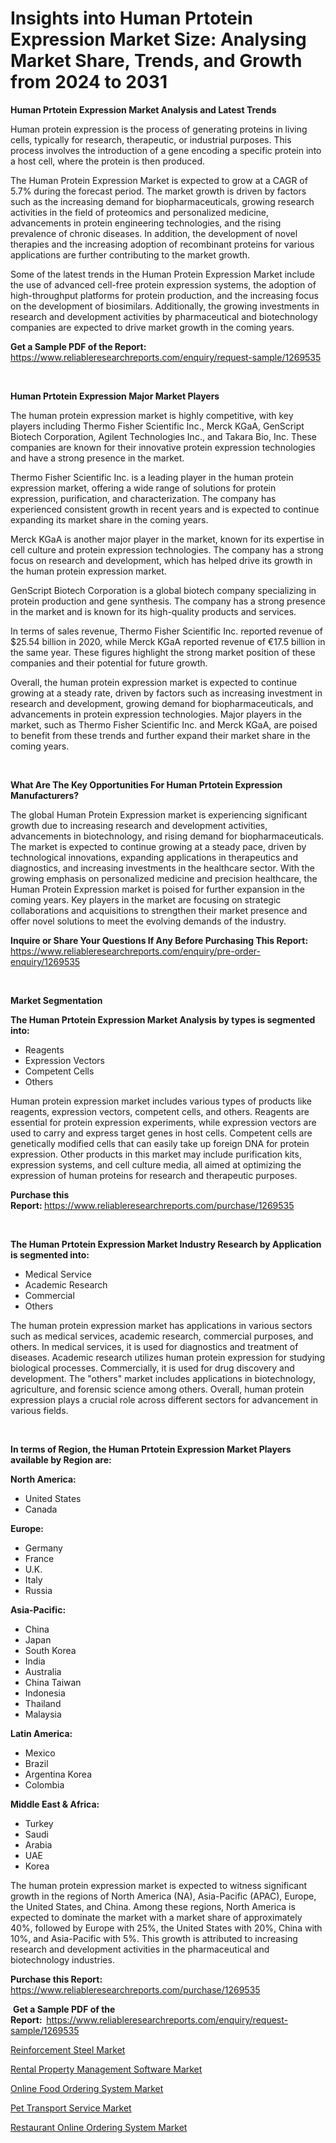 <p><h1>Insights into Human Prtotein Expression Market Size: Analysing Market Share, Trends, and Growth from 2024 to 2031</h1></p><p><strong>Human Prtotein Expression Market Analysis and Latest Trends</strong></p>
<p><p>Human protein expression is the process of generating proteins in living cells, typically for research, therapeutic, or industrial purposes. This process involves the introduction of a gene encoding a specific protein into a host cell, where the protein is then produced.</p><p>The Human Protein Expression Market is expected to grow at a CAGR of 5.7% during the forecast period. The market growth is driven by factors such as the increasing demand for biopharmaceuticals, growing research activities in the field of proteomics and personalized medicine, advancements in protein engineering technologies, and the rising prevalence of chronic diseases. In addition, the development of novel therapies and the increasing adoption of recombinant proteins for various applications are further contributing to the market growth.</p><p>Some of the latest trends in the Human Protein Expression Market include the use of advanced cell-free protein expression systems, the adoption of high-throughput platforms for protein production, and the increasing focus on the development of biosimilars. Additionally, the growing investments in research and development activities by pharmaceutical and biotechnology companies are expected to drive market growth in the coming years.</p></p>
<p><strong>Get a Sample PDF of the Report:&nbsp;</strong> <a href="https://www.reliableresearchreports.com/enquiry/request-sample/1269535">https://www.reliableresearchreports.com/enquiry/request-sample/1269535</a></p>
<p>&nbsp;</p>
<p><strong>Human Prtotein Expression Major Market Players</strong></p>
<p><p>The human protein expression market is highly competitive, with key players including Thermo Fisher Scientific Inc., Merck KGaA, GenScript Biotech Corporation, Agilent Technologies Inc., and Takara Bio, Inc. These companies are known for their innovative protein expression technologies and have a strong presence in the market.</p><p>Thermo Fisher Scientific Inc. is a leading player in the human protein expression market, offering a wide range of solutions for protein expression, purification, and characterization. The company has experienced consistent growth in recent years and is expected to continue expanding its market share in the coming years.</p><p>Merck KGaA is another major player in the market, known for its expertise in cell culture and protein expression technologies. The company has a strong focus on research and development, which has helped drive its growth in the human protein expression market.</p><p>GenScript Biotech Corporation is a global biotech company specializing in protein production and gene synthesis. The company has a strong presence in the market and is known for its high-quality products and services.</p><p>In terms of sales revenue, Thermo Fisher Scientific Inc. reported revenue of $25.54 billion in 2020, while Merck KGaA reported revenue of €17.5 billion in the same year. These figures highlight the strong market position of these companies and their potential for future growth.</p><p>Overall, the human protein expression market is expected to continue growing at a steady rate, driven by factors such as increasing investment in research and development, growing demand for biopharmaceuticals, and advancements in protein expression technologies. Major players in the market, such as Thermo Fisher Scientific Inc. and Merck KGaA, are poised to benefit from these trends and further expand their market share in the coming years.</p></p>
<p>&nbsp;</p>
<p><strong>What Are The Key Opportunities For Human Prtotein Expression Manufacturers?</strong></p>
<p><p>The global Human Protein Expression market is experiencing significant growth due to increasing research and development activities, advancements in biotechnology, and rising demand for biopharmaceuticals. The market is expected to continue growing at a steady pace, driven by technological innovations, expanding applications in therapeutics and diagnostics, and increasing investments in the healthcare sector. With the growing emphasis on personalized medicine and precision healthcare, the Human Protein Expression market is poised for further expansion in the coming years. Key players in the market are focusing on strategic collaborations and acquisitions to strengthen their market presence and offer novel solutions to meet the evolving demands of the industry.</p></p>
<p><strong>Inquire or Share Your Questions If Any Before Purchasing This Report:</strong> <a href="https://www.reliableresearchreports.com/enquiry/pre-order-enquiry/1269535">https://www.reliableresearchreports.com/enquiry/pre-order-enquiry/1269535</a></p>
<p>&nbsp;</p>
<p><strong>Market Segmentation</strong></p>
<p><strong>The Human Prtotein Expression Market Analysis by types is segmented into:</strong></p>
<p><ul><li>Reagents</li><li>Expression Vectors</li><li>Competent Cells</li><li>Others</li></ul></p>
<p><p>Human protein expression market includes various types of products like reagents, expression vectors, competent cells, and others. Reagents are essential for protein expression experiments, while expression vectors are used to carry and express target genes in host cells. Competent cells are genetically modified cells that can easily take up foreign DNA for protein expression. Other products in this market may include purification kits, expression systems, and cell culture media, all aimed at optimizing the expression of human proteins for research and therapeutic purposes.</p></p>
<p><strong>Purchase this Report:&nbsp;</strong><a href="https://www.reliableresearchreports.com/purchase/1269535">https://www.reliableresearchreports.com/purchase/1269535</a></p>
<p>&nbsp;</p>
<p><strong>The Human Prtotein Expression Market Industry Research by Application is segmented into:</strong></p>
<p><ul><li>Medical Service</li><li>Academic Research</li><li>Commercial</li><li>Others</li></ul></p>
<p><p>The human protein expression market has applications in various sectors such as medical services, academic research, commercial purposes, and others. In medical services, it is used for diagnostics and treatment of diseases. Academic research utilizes human protein expression for studying biological processes. Commercially, it is used for drug discovery and development. The "others" market includes applications in biotechnology, agriculture, and forensic science among others. Overall, human protein expression plays a crucial role across different sectors for advancement in various fields.</p></p>
<p>&nbsp;</p>
<p><strong>In terms of Region, the Human Prtotein Expression Market Players available by Region are:</strong></p>
<p>
    <p> <strong> North America: </strong>
        <ul>
            <li>United States</li>
            <li>Canada</li>
        </ul>
        </p> 
    <p> <strong> Europe: </strong>
        <ul>
            <li>Germany</li>
            <li>France</li>
            <li>U.K.</li>
            <li>Italy</li>
            <li>Russia</li>
        </ul>
        </p> 
    <p> <strong> Asia-Pacific: </strong>
        <ul>
            <li>China</li>
            <li>Japan</li>
            <li>South Korea</li>
            <li>India</li>
            <li>Australia</li>
            <li>China Taiwan</li>
            <li>Indonesia</li>
            <li>Thailand</li>
            <li>Malaysia</li>
        </ul>
        </p> 
    <p> <strong> Latin America: </strong>
        <ul>
            <li>Mexico</li>
            <li>Brazil</li>
            <li>Argentina Korea</li>
            <li>Colombia</li>
        </ul>
        </p> 
    <p> <strong> Middle East & Africa: </strong>
        <ul>
            <li>Turkey</li>
            <li>Saudi</li>
            <li>Arabia</li>
            <li>UAE</li>
            <li>Korea</li>
        </ul>
    </p>
    </p>
<p><p>The human protein expression market is expected to witness significant growth in the regions of North America (NA), Asia-Pacific (APAC), Europe, the United States, and China. Among these regions, North America is expected to dominate the market with a market share of approximately 40%, followed by Europe with 25%, the United States with 20%, China with 10%, and Asia-Pacific with 5%. This growth is attributed to increasing research and development activities in the pharmaceutical and biotechnology industries.</p></p>
<p><strong>Purchase this Report: </strong><a href="https://www.reliableresearchreports.com/purchase/1269535">https://www.reliableresearchreports.com/purchase/1269535</a></p>
<p>&nbsp;<strong>Get a Sample PDF of the Report:&nbsp;&nbsp;</strong><a href="https://www.reliableresearchreports.com/enquiry/request-sample/1269535">https://www.reliableresearchreports.com/enquiry/request-sample/1269535</a></p>
<p><strong></strong></p>
<p><p><a href="https://medium.com/@rosiekuhn_28077/reinforcement-steel-market-outlook-industry-overview-and-forecast-2024-to-2031-d7c624d66ac1">Reinforcement Steel Market</a></p><p><a href="https://medium.com/@rosiekuhn_28077/rental-property-management-software-market-outlook-industry-overview-and-forecast-2024-to-2031-2853a51beafe">Rental Property Management Software Market</a></p><p><a href="https://medium.com/@rosiekuhn_28077/online-food-ordering-system-market-insight-market-trends-growth-forecasted-from-2024-to-2031-9aec87c6d80b">Online Food Ordering System Market</a></p><p><a href="https://medium.com/@rosiekuhn_28077/pet-transport-service-market-furnishes-information-on-market-share-market-trends-and-market-f825cabc461c">Pet Transport Service Market</a></p><p><a href="https://medium.com/@rosiekuhn_28077/analyzing-restaurant-online-ordering-system-market-global-industry-perspective-and-forecast-2024-e7311b2d6305">Restaurant Online Ordering System Market</a></p></p>